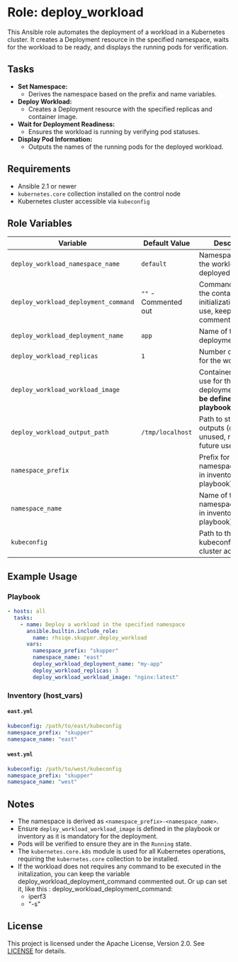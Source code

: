 # Role: deploy_workload

This Ansible role automates the deployment of a workload in a Kubernetes cluster. It creates a Deployment resource in the specified namespace, waits for the workload to be ready, and displays the running pods for verification.

## Tasks

- **Set Namespace:**
  - Derives the namespace based on the prefix and name variables.
- **Deploy Workload:**
  - Creates a Deployment resource with the specified replicas and container image.
- **Wait for Deployment Readiness:**
  - Ensures the workload is running by verifying pod statuses.
- **Display Pod Information:**
  - Outputs the names of the running pods for the deployed workload.

## Requirements

- Ansible 2.1 or newer
- `kubernetes.core` collection installed on the control node
- Kubernetes cluster accessible via `kubeconfig`

## Role Variables

| Variable                             | Default Value         | Description                                                                          |
|--------------------------------------|-----------------------|--------------------------------------------------------------------------------------|
| `deploy_workload_namespace_name`     | `default`             | Namespace where the workload will be deployed.                                       |
| `deploy_workload_deployment_command` | `""` - Commented out  | Command to run in the container initialization. If not in use, keep it commented out |
| `deploy_workload_deployment_name`    | `app`                 | Name of the deployment.                                                              |
| `deploy_workload_replicas`           | `1`                   | Number of replicas for the workload.                                                 |
| `deploy_workload_workload_image`     |                       | Container image to use for the deployment. **Must be defined in playbook/inventory.**    |
| `deploy_workload_output_path`        | `/tmp/localhost`      | Path to store any outputs (currently unused, reserved for future use).               |
| `namespace_prefix`                   |                       | Prefix for the namespace (defined in inventory or playbook).                         |
| `namespace_name`                     |                       | Name of the namespace (defined in inventory or playbook).                            |
| `kubeconfig`                         |                       | Path to the kubeconfig file for cluster access.                                      |

## Example Usage

### Playbook

```yaml
- hosts: all
  tasks:
    - name: Deploy a workload in the specified namespace
      ansible.builtin.include_role:
        name: rhsiqe.skupper.deploy_workload
      vars:
        namespace_prefix: "skupper"
        namespace_name: "east"
        deploy_workload_deployment_name: "my-app"
        deploy_workload_replicas: 3
        deploy_workload_workload_image: "nginx:latest"
```

### Inventory (host_vars)

#### `east.yml`

```yaml
kubeconfig: /path/to/east/kubeconfig
namespace_prefix: "skupper"
namespace_name: "east"
```

#### `west.yml`

```yaml
kubeconfig: /path/to/west/kubeconfig
namespace_prefix: "skupper"
namespace_name: "west"
```

## Notes

- The namespace is derived as `<namespace_prefix>-<namespace_name>`.
- Ensure `deploy_workload_workload_image` is defined in the playbook or inventory as it is mandatory for the deployment.
- Pods will be verified to ensure they are in the `Running` state.
- The `kubernetes.core.k8s` module is used for all Kubernetes operations, requiring the `kubernetes.core` collection to be installed.
- If the workload does not requires any command to be executed in the initalization, you can keep the variable deploy_workload_deployment_command
  commented out. Or up can set it, like this : 
  deploy_workload_deployment_command:
   - iperf3
   - "-s"


## License

This project is licensed under the Apache License, Version 2.0. See [LICENSE](https://www.apache.org/licenses/LICENSE-2.0) for details.
